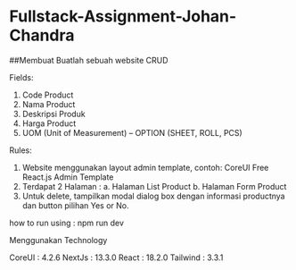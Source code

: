 # Fullstack-Assignment-Johan-Chandra
##Membuat Buatlah sebuah website CRUD

Fields:
1. Code Product
2. Nama Product
3. Deskripsi Produk
4. Harga Product
5. UOM (Unit of Measurement) – OPTION (SHEET, ROLL, PCS)

Rules:
1. Website menggunakan layout admin template, contoh:
CoreUI Free React.js Admin Template
2. Terdapat 2 Halaman :
a. Halaman List Product
b. Halaman Form Product
3. Untuk delete, tampilkan modal dialog box dengan informasi productnya dan button pilihan Yes
or No.

how to run using :
npm run dev


Menggunakan Technology

CoreUI : 4.2.6
NextJs : 13.3.0
React : 18.2.0
Tailwind : 3.3.1


